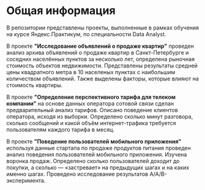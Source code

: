 # Общая информация 
  
В репозитории представлены проекты, выполненные в рамках обучения на курсе Яндекс.Практикум, по специальности Data Analyst.  
  

В проекте **"Исследование объявлений о продаже квартир"** проведен анализ архива объявлений о продаже квартир в Санкт-Петербурге и соседних населённых пунктов за несколько лет, определена рыночная стоимость объектов недвижимости. Представлены результаты средней цены квадратного метра в 10 населеных пунктах с наибольшим количеством объявлений. Также выделены факторы, которые влияют на стоимость квартиры.  

В проекте **"Определение перспективного тарифа для телеком компании"** на основе данных оператора сотовой связи сделан предварительный анализ тарифов. Описано поведение клиентов оператора, исходя из выборки. Определено сколько минут разговора, сколько сообщений и какой объём интернет-трафика требуется пользователям каждого тарифа в месяц.

В проекте **"Поведение пользователей мобильного приложения"** используя данные стартапа по продаже продуктов питания проведен анализ поведения пользователей мобильного приложения. Изучена воронка продаж. Определено сколько пользователей доходит до покупки, а сколько — «застревает» на предыдущих шагах и на каких именно шагах. Проведено исследование результатов A/A/B-эксперимента.
